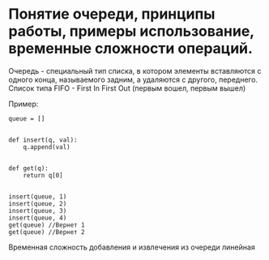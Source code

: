 # Понятие очереди, принципы работы, примеры использование, временные сложности операций.

Очередь - специальный тип списка, в котором элементы вставляются с одного конца, называемого задним, а удаляются с другого, переднего. Список типа FIFO - First In First Out \(первым вошел, первым вышел\)

Пример:

```text
queue = []


def insert(q, val):
    q.append(val)


def get(q):
    return q[0]


insert(queue, 1)
insert(queue, 2)
insert(queue, 3)
insert(queue, 4)
get(queue) //Вернет 1
get(queue) //Вернет 2
```

Временная сложность добавления и извлечения из очереди линейная

